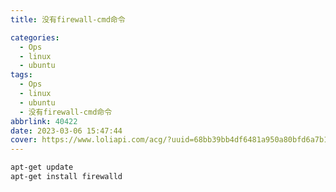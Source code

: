 ```yaml
---
title: 没有firewall-cmd命令

categories:
  - Ops
  - linux
  - ubuntu
tags:
  - Ops
  - linux
  - ubuntu
  - 没有firewall-cmd命令
abbrlink: 40422
date: 2023-03-06 15:47:44
cover: https://www.loliapi.com/acg/?uuid=68bb39bb4df6481a950a80bfd6a7b108
---
```


```bash
apt-get update
apt-get install firewalld
```